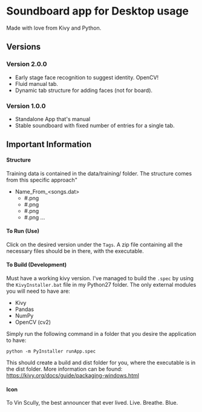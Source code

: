 # Soundboard app for Desktop usage
Made with love from Kivy and Python.

## Versions

### Version 2.0.0
+ Early stage face recognition to suggest identity. OpenCV!
+ Fluid manual tab.
+ Dynamic tab structure for adding faces (not for board).

### Version 1.0.0
+ Standalone App that's manual
+ Stable soundboard with fixed number of entries for a single tab.

## Important Information

#### Structure
Training data is contained in the data/training/ folder. The structure comes from this specific approach"
+ Name_From_<songs.dat>
    + #.png
    + #.png
    + #.png
    + #.png
    ...

#### To Run (Use)
Click on the desired version under the <code>Tags</code>. A zip file containing all the necessary files should be in there, with the executable.

#### To Build (Development)
Must have a working kivy version. I've managed to build the <code>.spec</code> by using the <code>KivyInstaller.bat</code> file in my Python27 folder. The only external modules you will need to have are:
+ Kivy
+ Pandas
+ NumPy
+ OpenCV (cv2)

Simply run the following command in a folder that you desire the application to have:

<code>python -m PyInstaller runApp.spec </code>


This should create a build and dist folder for you, where the executable is in the dist folder. More information can be found: https://kivy.org/docs/guide/packaging-windows.html


#### Icon
To Vin Scully, the best announcer that ever lived. Live. Breathe. Blue.
